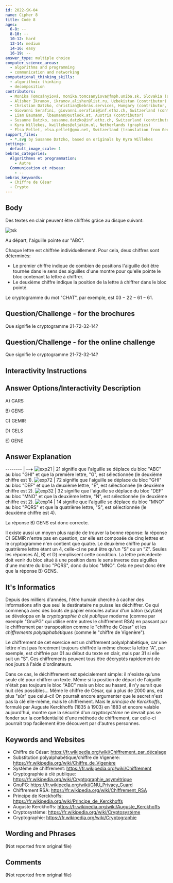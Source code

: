 ```yaml
---
id: 2022-SK-04
name: Cipher 8
title: Code 8
ages:
  6-8: --
  8-10: --
  10-12: hard
  12-14: medium
  14-16: easy
  16-19: --
answer_type: multiple choice
computer_science_areas:
  - algorithms and programming
  - communication and networking
computational_thinking_skills:
  - algorithmic thinking
  - decomposition
contributors:
  - Monika Tomcsányiová, monika.tomcsanyiova@fmph.uniba.sk, Slovakia (author)
  - Alisher Ikramov, ikramov.alisher@list.ru, Uzbekistan (contributor)
  - Christian Datzko, christian@bebras.services, Hungary (contributor, translation from English into German)
  - Giovanni Serafini, giovanni.serafini@inf.ethz.ch, Switzerland (contributor)
  - Liam Baumann, lbaumann@outlook.at, Austria (contributor)
  - Susanne Datzko, susanne.datzko@inf.ethz.ch, Switzerland (contributor, graphics)
  - Kyra Willekes, kwillekes@eljakim.nl, Netherlands (graphics)
  - Elsa Pellet, elsa.pellet@gmx.net, Switzerland (translation from German into French)
support_files:
  - *.svg by Susanne Datzko, based on originals by Kyra Willekes
settings:
  default_image_scale: 1
bebras_categories:
  Algorithmes et programmation:
    - Autre
  Communication et réseau:
    - --
bebras_keywords:
  - Chiffre de César
  - Crypto
---
```


[tsk]: graphics/2022-SK-04-taskbody-compatible.svg "Disque à chiffrer"
[exp21]: graphics/2022-SK-04-explanation21.svg "Code 21 signifie G (150px)"
[exp72]: graphics/2022-SK-04-explanation72.svg "Code 72 signifie E (150px)"
[exp32]: graphics/2022-SK-04-explanation32.svg "Code 32 signifie N (150px)"
[exp14]: graphics/2022-SK-04-explanation14.svg "Code 14 signifie S (150px)"


## Body

Des textes en clair peuvent être chiffrés grâce au disque suivant:

![tsk]

Au départ, l'aiguille pointe sur "ABC".

Chaque lettre est chiffrée individuellement. Pour cela, deux chiffres sont déterminés:

 - Le premier chiffre indique de combien de positions l'aiguille doit être tournée dans le sens des aiguilles d'une montre pour qu'elle pointe le bloc contenant la lettre à chiffrer.
 - Le deuxième chiffre indique la position de la lettre à chiffrer dans le bloc pointé.

Le cryptogramme du mot "CHAT", par exemple, est $03-22-61-61$.


## Question/Challenge - for the brochures

Que signifie le cryptogramme 21-72-32-14?


## Question/Challenge - for the online challenge

Que signifie le cryptogramme 21-72-32-14?


## Interactivity Instructions

<!-- empty -->

## Answer Options/Interactivity Description

A) GARS

B) GENS

C) GEMIR

D) GELS

E) GENE


## Answer Explanation

-------- | --+
![exp21] | 21 signifie que l'aiguille se déplace du bloc "ABC" au bloc "GHI" et que la première lettre, "G", est sélectionnée (le deuxième chiffre est 1).
![exp72] | 72 signifie que l'aiguille se déplace du bloc "GHI" au bloc "DEF" et que la deuxième lettre, "E", est sélectionnée (le deuxième chiffre est 2).
![exp32] | 32 signifie que l'aiguille se déplace du bloc "DEF" au bloc "MNO" et que la deuxième lettre, "N", est sélectionnée (le deuxième chiffre est 2).
![exp14] | 14 signifie que l'aiguille se déplace du bloc "MNO" au bloc "PQRS" et que la quatrième lettre, "S", est sélectionnée (le deuxième chiffre est 4).

La réponse B) GENS est donc correcte.

Il existe aussi un moyen plus rapide de trouver la bonne réponse: la réponse C) GEMIR n'entre pas en question, car elle est composée de cinq lettres et le cryptogramme n'en contient que quatre. Le deuxième chiffre pour la quatrième lettre étant un 4, celle-ci ne peut être qu'un "S" ou un "Z". Seules les réponses A), B) et D) remplissent cette condition. La lettre précédente doit venir du bloc situé à une position dans le sens inverse des aiguilles d'une montre du bloc "PQRS", donc du bloc "MNO". Cela ne peut donc être que la réponse B) GENS.


## It's Informatics

Depuis des milliers d'années, l'être humain cherche à cacher des informations afin que seul le destinataire ne puisse les déchiffrer. Ce qui commença avec des bouts de papier enroulés autour d'un bâton (scytale) se développa en la _cryptographie à clé publique_ moderne (comme par exemple "GnuPG" qui utilise entre autres le chiffrement RSA) en passant par le chiffrement par transposition comme le "chiffre de César" et les _chiffrements polyalphabétiques_ (comme le "chiffre de Vigenère").

Le chiffrement de cet exercice est un chiffrement polyalphabétique, car une lettre n'est pas forcément toujours chiffrée la même chose: la lettre "A", par exemple, est chiffrée par 01 au début du texte en clair, mais par 31 si elle suit un "S". Ces chiffrements peuvent tous être décryptés rapidement de nos jours à l'aide d'ordinateurs.

Dans ce cas, le déchiffrement est spécialement simple: il n'existe qu'une seule clé pour chiffrer un texte. Même si la position de départ de l'aiguille n'était pas toujours le bloc "ABC" mais un bloc au hasard, il n'y aurait que huit clés possibles... Même le chiffre de César, qui a plus de 2000 ans, est plus "sûr" que celui-ci! On pourrait encore argumenter que le secret n'est pas la clé elle-même, mais le chiffrement. Mais le _principe de Kerckhoffs_, formulé par Auguste Kerckhoffs (1835 à 1903) en 1883 et encore valable aujourd'hui, montre que la sécurité d'un _cryptosystème_ ne devrait pas se fonder sur la confidentialité d'une méthode de chiffrement, car celle-ci pourrait trop facilement être découvert par d'autres personnes.


## Keywords and Websites

 - Chiffre de César: https://fr.wikipedia.org/wiki/Chiffrement_par_décalage
 - Substitution polyalphabétique/chiffre de Vigenère: https://fr.wikipedia.org/wiki/Chiffre_de_Vigenère
 - Système de chiffrement: https://fr.wikipedia.org/wiki/Chiffrement
 - Cryptographie à clé publique: https://fr.wikipedia.org/wiki/Cryptographie_asymétrique
 - GnuPG: https://fr.wikipedia.org/wiki/GNU_Privacy_Guard
 - Chiffrement RSA: https://fr.wikipedia.org/wiki/Chiffrement_RSA
 - Principe de Kerckhoffs: https://fr.wikipedia.org/wiki/Principe_de_Kerckhoffs
 - Auguste Kerckhoffs: https://fr.wikipedia.org/wiki/Auguste_Kerckhoffs
 - Cryptosystème: https://fr.wikipedia.org/wiki/Cryptosystème
 - Cryptographie: https://fr.wikipedia.org/wiki/Cryptographie
 

## Wording and Phrases

(Not reported from original file)


## Comments

(Not reported from original file)
